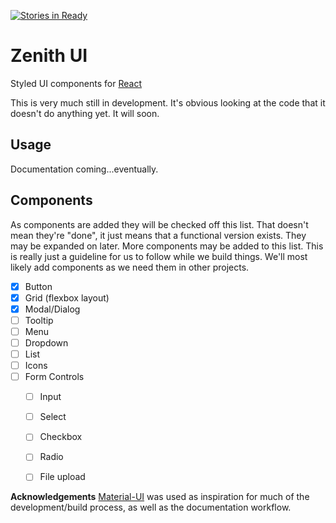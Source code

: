 [![Stories in Ready](https://badge.waffle.io/Opentrace/zenith-ui.png?label=ready&title=Ready)](https://waffle.io/Opentrace/zenith-ui?utm_source=badge)
# Zenith UI
Styled UI components for [React][react]

This is very much still in development. It's obvious looking at the code that it doesn't do anything yet. It will soon.

## Usage
Documentation coming...eventually.

## Components
As components are added they will be checked off this list. That doesn't mean they're "done", it just means that a functional version exists. They may be expanded on later. More components may be added to this list. This is really just a guideline for us to follow while we build things. We'll most likely add components as we need them in other projects.

- [x] Button
- [x] Grid (flexbox layout)
- [x] Modal/Dialog
- [ ] Tooltip
- [ ] Menu
- [ ] Dropdown
- [ ] List
- [ ] Icons
- [ ] Form Controls
  - [ ] Input
  - [ ] Select
  - [ ] Checkbox
  - [ ] Radio
  - [ ] File upload


**Acknowledgements**
[Material-UI][material-ui] was used as inspiration for much of the development/build process, as well as the documentation workflow.

[react]: http://facebook.github.io/react/
[material-ui]: http://www.material-ui.com/
